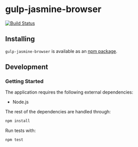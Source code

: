 # gulp-jasmine-browser
[![Build Status](https://magnum.travis-ci.com/pivotal-cf/gulp-jasmine-browser.svg?token=qqbUN3LT4qYTrsZnjZQ5)](https://magnum.travis-ci.com/pivotal-cf/gulp-jasmine-browser)

## Installing
`gulp-jasmine-browser` is available as an
[npm package](https://www.npmjs.com/package/gulp-jasmine-browser).

## Development
### Getting Started
The application requires the following external dependencies:
* Node.js

The rest of the dependencies are handled through:
```bash
npm install
```

Run tests with:
```bash
npm test
```
